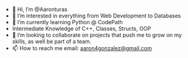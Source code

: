- 👋 Hi, I’m @Aaronturas
- 👀 I’m interested in everything from Web Development to Databases
- 🌱 I’m currently learning Python @ CodePath 
- Intermediate Knowledge of C++, Classes, Structs, OOP
- 💞️ I’m looking to collaborate on projects that push me to grow on my skills, as well be part of a team.
- 📫 How to reach me email: aaron4gonzalez@gmail.com

<!---
Aaronturas/Aaronturas is a ✨ special ✨ repository because its `README.md` (this file) appears on your GitHub profile.
You can click the Preview link to take a look at your changes.
--->

